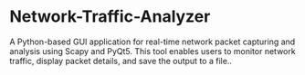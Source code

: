 # Network-Traffic-Analyzer
A Python-based GUI application for real-time network packet capturing and analysis using Scapy and PyQt5. This tool enables users to monitor network traffic, display packet details, and save the output to a file..
